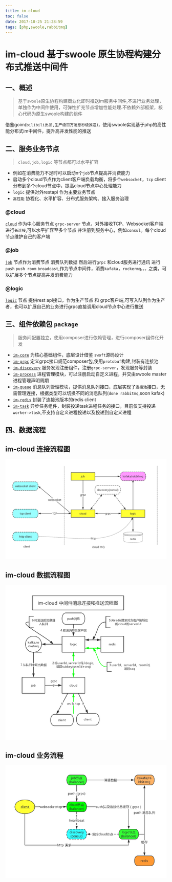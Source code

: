 ```yaml
---
title: im-cloud
toc: false
date: 2017-10-25 21:28:59
tags: [php,swoole,rabbitmq]
---
```


# im-cloud 基于swoole 原生协程构建分布式推送中间件

## 一、概述
> 基于`swoole`原生协程构建商业化即时推送im服务中间件,不进行业务处理，单独作为中间件使用，可弹性扩充节点增加性能处理.不依赖外部框架，核心代码为原生swoole构建的组件

借鉴goim(`bilibili出品,生产级百万消息秒级推送`)，使用swoole实现基于php的高性能分布式im中间件，提升高并发性能的推送
## 二、服务业务节点
> `cloud,job,logic` 等节点都可以水平扩容
- 例如在消费能力不足时可以启动n个`job`节点提高并消费能力
- 启动多个cloud节点作为client客户端负载均衡，将多个`websocket`，`tcp` client分布到多个cloud节点中，提高cloud节点中心处理能力
- `logic` 提供对外restapi 作为主要业务节点
- `高性能` 协程化、水平扩容、分布式服务架构、接入服务治理
### @cloud
[`cloud`](./app/cloud) 作为中心服务节点 `grpc-server` 节点，对外接收TCP、Websocket客户端进行`长连接`,可以水平扩容至多个节点 并注册到服务中心，例如`consul`。每个cloud节点维护自己的客户端
### @job
[`job`](./app/-job) 节点作为消费节点 消费队列数据 然后进行`grpc` 和cloud服务进行通讯 进行 `push` `push room` `broadcast`,作为节点中间件，消费`kafaka`，`rockermq。。。`之类，可以扩展多个节点提高并发消费能力

### @logic 
[`logic`](./app/logic) 节点 提供rest api接口，作为生产节点 和  grpc客户端,可写入队列作为生产者，也可以扩展自己的业务进行grpc直接调用cloud节点中心进行推送

## 三、组件依赖包 `package`
> 服务间配置独立，使用composer进行依赖管理，进行composer组件化开发
+ [`im-core`](./package/im-core) 为核心基础组件，底层设计借鉴 `swoft`源码设计
+ [`im-grpc`](./package/im-grpc) 定义grpc接口规范composer包,使用`protobuf`构建,封装有连接池
+ [`im-discovery`](./package/im-discovery) 服务发现注册组件，注册`grpc-server`，发现服务等封装
+ [`im-process`](./package/im-process) 进程管理模块，可以注册启动自定义进程，并交由swoole master进程管理声明周期
+ [`im-queue`](./package/im-queue) 消息队列管理模块，提供消息队列接口，底层实现了`连接池`接口，无需管理连接，根据类型可以切换不同的消息队列(`done rabbitmq`,soon kafak)
+ [`im-redis`](./package/im-redis) 封装了连接池版本的redis client
+ [`im-task`](./package/im-task) 异步任务组件，封装投递task进程任务的接口，目前仅支持投递`worker->task`,不支持自定义进程投递以及投递到自定义进程


## 四、数据流程

im-cloud 连接流程图
----
![](/images/im-cloud/im-cloud-connect.png)

im-cloud 数据流程图
-----
![](/images/im-cloud/im-cloud-process.png)

im-cloud 业务流程
-----
![](/images/im-cloud/im-cloudt-task.png)


